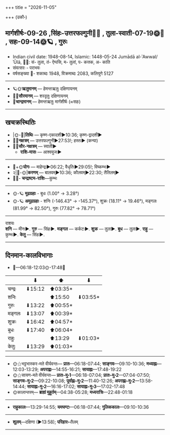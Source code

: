 +++
title = "2026-11-05"

+++
(उकौ॰)
## मार्गशीर्षः-09-26  ,सिंहः-उत्तरफल्गुनी🌛🌌  ,  तुला-स्वाती-07-19🌞🌌  ,  सहः-09-14🌞🪐  , गुरुः
- Indian civil date: 1948-08-14, Islamic: 1448-05-24 Jumādā al-ʾAwwal/ʾŪlā, 🌌🌞: सं- तुला, तं- ऐप्पसि, म- तुलां, प- कत्तक, अ- काति
- संवत्सरः - पराभवः
- वर्षसङ्ख्या 🌛- शकाब्दः 1948, विक्रमाब्दः 2083, कलियुगे 5127
___________________
- 🪐🌞**ऋतुमानम्** — हेमन्तऋतुः दक्षिणायनम्
- 🌌🌞**सौरमानम्** — शरदृतुः दक्षिणायनम्
- 🌛**चान्द्रमानम्** — हेमन्तऋतुः मार्गशीर्षः (≈सहः)
___________________


## खचक्रस्थितिः
- |🌞-🌛|**तिथिः** — कृष्ण-एकादशी►10:36; कृष्ण-द्वादशी►  
- 🌌🌛**नक्षत्रम्** — उत्तरफल्गुनी►27:53!; हस्तः► (कन्या)  
- 🌌🌞**सौर-नक्षत्रम्** — स्वाती►  
  - **राशि-मासः** — आश्वयुजः► 
___________________
- 🌛+🌞**योगः** — माहेन्द्रः►06:22; वैधृतिः►29:05!; विष्कम्भः►  
- २|🌛-🌞|**करणम्** — बालवम्►10:36; कौलवम्►22:30; तैतिलम्►  
- 🌌🌛- **चन्द्राष्टम-राशिः**—कुम्भः  
___________________
- 🌞-🪐 **मूढग्रहाः** - बुधः (1.00° → 3.28°)
- 🌞-🪐 **अमूढग्रहाः** - शनिः (-146.43° → -145.37°), शुक्रः (18.11° → 19.46°), मङ्गलः (81.99° → 82.50°), गुरुः (77.82° → 78.71°)
___________________
राशयः  
**शनि** — मीनः►. **गुरु** — सिंहः►. **मङ्गल** — कर्कटः►. **शुक्र** — तुला►. **बुध** — तुला►. **राहु** — कुम्भः►. **केतु** — सिंहः►. 
___________________


## दिनमान-कालविभागाः
- 🌅—06:18-12:03🌞-17:48🌇  

|      |⬇     |⬆     |⬇     |
|------|-----|-----|------|
|चन्द्रः|⬇15:12 |⬆03:35*|     |
|शनिः   |     |⬆15:50 |⬇03:55*|
|गुरुः  |⬇13:22 |⬆00:55*|     |
|मङ्गलः |⬇13:07 |⬆00:39*|     |
|शुक्रः |⬇16:42 |⬆04:57*|     |
|बुधः   |⬇17:40 |⬆06:04*|     |
|राहुः  |     |⬆13:29 |⬇01:03*|
|केतुः  |⬇13:29 |⬆01:03*|     |
___________________
- 🌞⚝भट्टभास्कर-मते वीर्यवन्तः— **प्रातः**—06:18-07:44; **साङ्गवः**—09:10-10:36; **मध्याह्नः**—12:03-13:29; **अपराह्णः**—14:55-16:21; **सायाह्नः**—17:48-19:22  
- 🌞⚝सायण-मते वीर्यवन्तः— **प्रातः-मु॰1**—06:18-07:04; **प्रातः-मु॰2**—07:04-07:50; **साङ्गवः-मु॰2**—09:22-10:08; **पूर्वाह्णः-मु॰2**—11:40-12:26; **अपराह्णः-मु॰2**—13:58-14:44; **सायाह्नः-मु॰2**—16:16-17:02; **सायाह्नः-मु॰3**—17:02-17:48  
- 🌞कालान्तरम्— **ब्राह्मं मुहूर्तम्**—04:38-05:28; **मध्यरात्रिः**—22:48-01:18  
___________________
- **राहुकालः**—13:29-14:55; **यमघण्टः**—06:18-07:44; **गुलिककालः**—09:10-10:36  
___________________
- **शूलम्**—दक्षिणा (►13:58); **परिहारः**–तैलम्  
___________________
